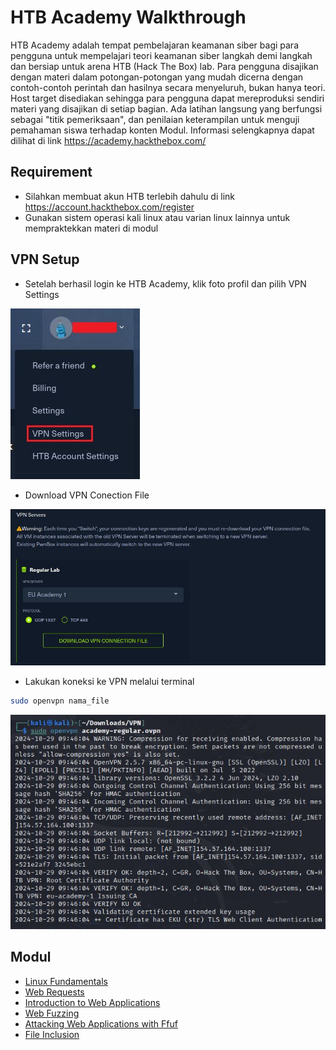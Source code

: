 # HTB Academy Walkthrough
HTB Academy adalah tempat pembelajaran keamanan siber bagi para pengguna untuk mempelajari teori keamanan siber langkah demi langkah dan bersiap untuk arena HTB (Hack The Box) lab. Para pengguna disajikan dengan materi dalam potongan-potongan yang mudah dicerna dengan contoh-contoh perintah dan hasilnya secara menyeluruh, bukan hanya teori. Host target disediakan sehingga para pengguna dapat mereproduksi sendiri materi yang disajikan di setiap bagian. Ada latihan langsung yang berfungsi sebagai "titik pemeriksaan", dan penilaian keterampilan untuk menguji pemahaman siswa terhadap konten Modul. Informasi selengkapnya dapat dilihat di link https://academy.hackthebox.com/

## Requirement
- Silahkan membuat akun HTB terlebih dahulu di link https://account.hackthebox.com/register  
- Gunakan sistem operasi kali linux atau varian linux lainnya untuk mempraktekkan materi di modul

## VPN Setup
- Setelah berhasil login ke HTB Academy, klik foto profil dan pilih VPN Settings

![alt text](https://github.com/rahardian-dwi-saputra/htb-academy-walkthrough/blob/main/setup/setup%201.JPG)

- Download VPN Conection File

![alt text](https://github.com/rahardian-dwi-saputra/htb-academy-walkthrough/blob/main/setup/setup%202.JPG)

- Lakukan koneksi ke VPN melalui terminal
```sh
sudo openvpn nama_file
```

![alt text](https://github.com/rahardian-dwi-saputra/htb-academy-walkthrough/blob/main/setup/setup%203.JPG)

## Modul
- [Linux Fundamentals](Linux%20fundamentals)
- [Web Requests](Web%20requests)
- [Introduction to Web Applications](Introduction%20to%20Web%20Applications)
- [Web Fuzzing](Web%20Fuzzing)
- [Attacking Web Applications with Ffuf](Attacking%20Web%20Applications%20with%20Ffuf)
- [File Inclusion](File%20Inclusion)